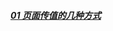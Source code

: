 ##### [01 页面传值的几种方式](https://github.com/zonezs/iOS/blob/master/01%20%E9%A1%B5%E9%9D%A2%E4%BC%A0%E5%80%BC.md)
